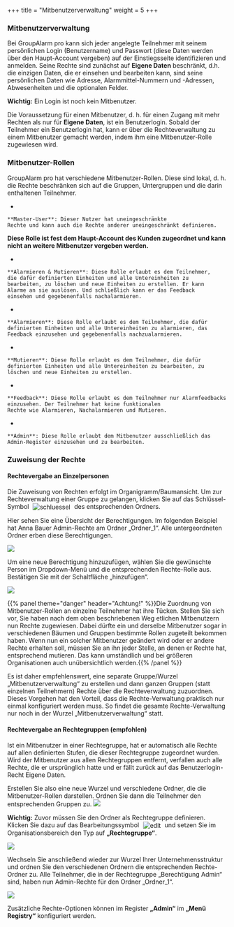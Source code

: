 +++
title = "Mitbenutzerverwaltung"
weight = 5
+++



### Mitbenutzerverwaltung 



Bei GroupAlarm pro kann sich jeder angelegte Teilnehmer mit seinem
persönlichen Login (Benutzername) und Passwort (diese Daten werden über den Haupt-Account vergeben) auf der Einstiegsseite
identifizieren und anmelden. 
Seine Rechte sind zunächst auf **Eigene Daten**
beschränkt, d.h. die einzigen Daten, die er einsehen und bearbeiten
kann, sind seine persönlichen Daten wie Adresse, Alarmmittel-Nummern und
-Adressen, Abwesenheiten und die optionalen Felder.

**Wichtig:** Ein Login ist noch kein Mitbenutzer.


Die Voraussetzung für einen Mitbenutzer, d. h. für einen Zugang mit mehr
Rechten als nur für **Eigene Daten**, ist ein Benutzerlogin. Sobald der
Teilnehmer ein Benutzerlogin hat, kann er über die Rechteverwaltung zu
einem Mitbenutzer gemacht werden, indem ihm eine Mitbenutzer-Rolle zugewiesen
wird.


<a name="mitbenutzer-rollen"></a>
### Mitbenutzer-Rollen 



GroupAlarm pro hat verschiedene Mitbenutzer-Rollen. Diese sind lokal, d. h. die Rechte
beschränken sich auf die Gruppen, Untergruppen und die darin enthaltenen
Teilnehmer. 

-   

    **Master-User**: Dieser Nutzer hat uneingeschränkte
    Rechte und kann auch die Rechte anderer uneingeschränkt definieren.
**Diese Rolle ist fest dem Haupt-Account des
Kunden zugeordnet und kann nicht an weitere Mitbenutzer vergeben
werden.**  
    

-   

    **Alarmieren & Mutieren**: Diese Rolle erlaubt es dem Teilnehmer,
    die dafür definierten Einheiten und alle Untereinheiten zu
    bearbeiten, zu löschen und neue Einheiten zu erstellen. Er kann
    Alarme an sie auslösen. Und schließlich kann er das Feedback
    einsehen und gegebenenfalls nachalarmieren.

    

-   

    **Alarmieren**: Diese Rolle erlaubt es dem Teilnehmer, die dafür
    definierten Einheiten und alle Untereinheiten zu alarmieren, das
    Feedback einzusehen und gegebenenfalls nachzualarmieren.

    

-   

    **Mutieren**: Diese Rolle erlaubt es dem Teilnehmer, die dafür
    definierten Einheiten und alle Untereinheiten zu bearbeiten, zu
    löschen und neue Einheiten zu erstellen.

    

-   

    **Feedback**: Diese Rolle erlaubt es dem Teilnehmer nur Alarmfeedbacks einzusehen. Der Teilnehmer hat keine funktionalen
    Rechte wie Alarmieren, Nachalarmieren und Mutieren.

    

-   

    **Admin**: Diese Rolle erlaubt dem Mitbenutzer ausschließlich das Admin-Register einzusehen und zu bearbeiten.

    

<a name="zuweisung_der_rechte-rolle"></a>
### Zuweisung der Rechte


#### Rechtevergabe an Einzelpersonen

Die Zuweisung von Rechten erfolgt im Organigramm/Baumansicht. Um zur Rechteverwaltung einer Gruppe zu gelangen,
klicken Sie auf das Schlüssel-Symbol <img src="/img/schluesselsymbol.png" alt="schluessel" style='vertical-align:middle;display:inline;margin:0px 5px; '>
des entsprechenden Ordners. 

Hier sehen Sie eine Übersicht der Berechtigungen. Im folgenden Beispiel hat Anna Bauer Admin-Rechte am Ordner „Ordner_1“. Alle untergeordneten Ordner erben diese Berechtigungen.

![](/img/einfuehrung_mitbenutzerverwaltung_berechtigung1.png?classes=shadow)

Um eine neue Berechtigung hinzuzufügen, wählen Sie die gewünschte Person im Dropdown-Menü und die entsprechenden
Rechte-Rolle aus. Bestätigen Sie mit der Schaltfläche „hinzufügen“.

![](/img/einfuehrung_mitbenutzerverwaltung_berechtigung2.png?classes=shadow)

{{% panel theme="danger" header="Achtung!" %}}Die Zuordnung von Mitbenutzer-Rollen an einzelne Teilnehmer hat ihre
Tücken. Stellen Sie sich vor, Sie haben nach dem oben beschriebenen Weg
etlichen Mitbenutzern nun Rechte zugewiesen. Dabei dürfte ein und
derselbe Mitbenutzer sogar in verschiedenen Bäumen und Gruppen bestimmte
Rollen zugeteilt bekommen haben. Wenn nun ein solcher Mitbenutzer
geändert wird oder er andere Rechte erhalten soll, müssen Sie an ihn
jeder Stelle, an denen er Rechte hat, entsprechend mutieren. Das kann
umständlich und bei größeren Organisationen auch unübersichtlich
werden.{{% /panel %}}

Es ist daher empfehlenswert, eine separate Gruppe/Wurzel „Mitbenutzerverwaltung“ zu erstellen und
dann ganzen Gruppen (statt einzelnen Teilnehmern) Rechte über die
Rechteverwaltung zuzuordnen. Dieses Vorgehen hat den Vorteil, dass die
Rechte-Verwaltung praktisch nur einmal konfiguriert werden muss. So
findet die gesamte Rechte-Verwaltung nur noch in der Wurzel „Mitbenutzerverwaltung“ statt.

#### Rechtevergabe an Rechtegruppen (empfohlen)




Ist ein Mitbenutzer in einer Rechtegruppe, hat er
automatisch alle Rechte auf allen definierten Stufen, die dieser
Rechtegruppe zugeordnet wurden. Wird der Mitbenutzer aus allen
Rechtegruppen entfernt, verfallen auch alle Rechte, die er
ursprünglich hatte und er fällt zurück auf das Benutzerlogin-Recht
Eigene Daten.

Erstellen Sie also eine neue Wurzel und verschiedene Ordner, die die Mitbenutzer-Rollen darstellen. Ordnen Sie dann die Teilnehmer den 
entsprechenden Gruppen zu.
![](/img/einfuehrung_mitbenutzerverwaltung_berechtigung3.png?classes=shadow)

**Wichtig:** Zuvor müssen Sie den Ordner als Rechtegruppe definieren. Klicken Sie dazu auf das Bearbeitungssymbol 
<img src="/img/bearbeitungsicon.png" alt="edit" style='vertical-align:middle;display:inline;margin:0px 5px; '> und
setzen Sie im Organisationsbereich den Typ auf **„Rechtegruppe“**.

![](/img/einfuehrung_mitbenutzerverwaltung_berechtigung4.png?classes=shadow&width=1200px)


Wechseln Sie anschließend wieder zur Wurzel Ihrer Unternehmensstruktur und ordnen Sie den verschiedenen Ordnern die 
entsprechenden Rechte-Ordner zu. Alle Teilnehmer, die in der Rechtegruppe „Berechtigung Admin“ sind, haben nun Admin-Rechte für den Ordner „Ordner_1“.

![](/img/einfuehrung_mitbenutzerverwaltung_berechtigung5.png?classes=shadow)




Zusätzliche Rechte-Optionen können im Register **„Admin“** im **„Menü
Registry“** konfiguriert werden.




